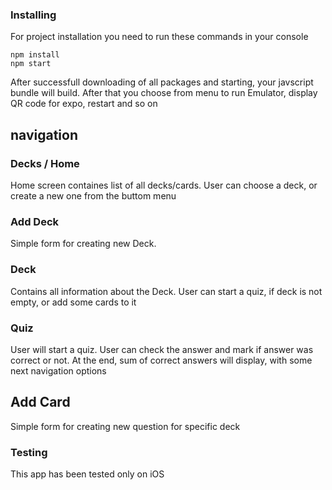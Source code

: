 ### Installing

For project installation you need to run these commands in your console
```
npm install
npm start
```

After successfull downloading of all packages and starting, your javscript bundle will build. After that you choose from menu to run Emulator, display QR code for expo, restart and so on


## navigation

### Decks / Home

Home screen containes list of all decks/cards. User can choose a deck, or create a new one from the buttom menu

### Add Deck

Simple form for creating new Deck.

### Deck

Contains all information about the Deck. User can start a quiz, if deck is not empty, or add some cards to it

### Quiz

User will start a quiz. User can check the answer and mark if answer was correct or not. At the end, sum of correct answers will display, with some next navigation options

## Add Card

Simple form for creating new question for specific deck

### Testing

This app has been tested only on iOS

